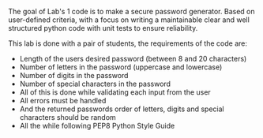 The goal of Lab's 1 code is to make a secure password generator. Based on user-defined criteria, with a focus on 
writing a maintainable clear and well structured python code with unit tests to ensure reliability.

This lab is done with a pair of students, the requirements of the code are:
- Length of the users desired password (between 8 and 20 characters)
- Number of letters in the password (uppercase and lowercase)
- Number of digits in the password
- Number of special characters in the password
- All of this is done while validating each input from the user
- All errors must be handled
- And the returned passwords order of letters, digits and special characters should be random
- All the while following PEP8 Python Style Guide

